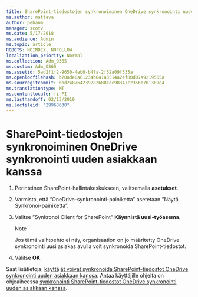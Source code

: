 ```yaml
---
title: SharePoint-tiedostojen synkronoiminen OneDrive synkronointi uuden asiakkaan kanssa
ms.author: matteva
author: pebaum
manager: scotv
ms.date: 5/17/2018
ms.audience: Admin
ms.topic: article
ROBOTS: NOINDEX, NOFOLLOW
localization_priority: Normal
ms.collection: Adm_O365
ms.custom: Adm_O365
ms.assetid: 5ad2f1f2-9650-4eb0-b4fa-2f52a09f535a
ms.openlocfilehash: b70ade0a61234b641a3514a2ef80d07a9219565a
ms.sourcegitcommit: 6bd248764239282688cac98347c2356b701389e4
ms.translationtype: MT
ms.contentlocale: fi-FI
ms.lasthandoff: 02/13/2019
ms.locfileid: "29968630"
---
```

# <a name="sync-sharepoint-files-with-the-new-onedrive-sync-client"></a>SharePoint-tiedostojen synkronoiminen OneDrive synkronointi uuden asiakkaan kanssa

1. Perinteinen SharePoint-hallintakeskukseen, valitsemalla **asetukset**.
    
2. Varmista, että ”OneDrive-synkronointi-painiketta” asetetaan ”Näytä Synkronoi-painiketta”.
    
3. Valitse ”Synkronoi Client for SharePoint” **Käynnistä uusi-työasema**.
    
    > [!NOTE]
    > Jos tämä vaihtoehto ei näy, organisaation on jo määritetty OneDrive synkronointi uusi asiakas avulla voit synkronoida SharePoint-tiedostot. 
  
4. Valitse **OK**.
    
Saat lisätietoja, [käyttäjät voivat synkronoida SharePoint-tiedostot OneDrive synkronointi uuden asiakkaan kanssa](https://go.microsoft.com/fwlink/?linkid=866433). Antaa käyttäjille ohjeita on ohjeaiheessa [synkronointi SharePoint-tiedostot OneDrive synkronointi uuden asiakkaan kanssa](https://go.microsoft.com/fwlink/?linkid=866427).
  

